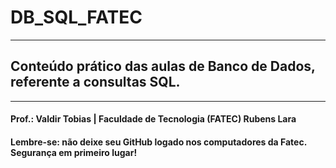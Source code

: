 # DB_SQL_FATEC
_____________________________________________________________________________________________________________________________________________________

## Conteúdo prático das aulas de Banco de Dados, referente a consultas SQL.
_____________________________________________________________________________________________________________________________________________________

#### Prof.: Valdir Tobias | Faculdade de Tecnologia (FATEC) Rubens Lara

#### Lembre-se: não deixe seu GitHub logado nos computadores da Fatec. Segurança em primeiro lugar!